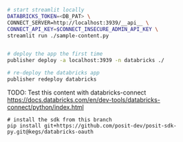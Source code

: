 ```bash
# start streamlit locally
DATABRICKS_TOKEN=<DB_PAT> \
CONNECT_SERVER=http://localhost:3939/__api__ \
CONNECT_API_KEY=$CONNECT_INSECURE_ADMIN_API_KEY \
streamlit run ./sample-content.py


# deploy the app the first time
publisher deploy -a localhost:3939 -n databricks ./

# re-deploy the databricks app
publisher redeploy databricks
```


TODO: Test this content with databricks-connect
<https://docs.databricks.com/en/dev-tools/databricks-connect/python/index.html>

```
# install the sdk from this branch
pip install git+https://github.com/posit-dev/posit-sdk-py.git@kegs/databricks-oauth
```
